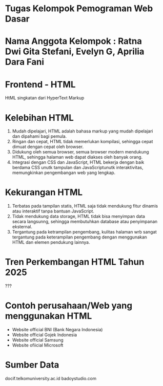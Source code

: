 # Tugas Kelompok Pemograman Web Dasar
# Nama Anggota Kelompok : Ratna Dwi Gita Stefani, Evelyn G, Aprilia Dara Fani

# Frontend - HTML
HtML singkatan dari HyperText Markup
# Kelebihan HTML
1. Mudah dipelajari, HTML adalah bahasa markup yang mudah dipelajari dan dipahami bagi pemula.
2. Ringan dan cepat, HTML tidak memerlukan kompilasi, sehingga cepat dimuat dengan cepat oleh browser.
3. Didukung oleh semua browser, semua browser modern mendukung HTML, sehingga halaman web dapat diakses oleh banyak orang.
4. Integrasi dengan CSS dan JavaScript, HTML bekerja dengan baik berdama CSS unutk tampulan dan JavaScriptunutk interaktivitas, memungkinkan pengembangan web yang lengkap.
# Kekurangan HTML
1. Terbatas pada tampilan statis, HTML saja tidak mendukung fitur dinamis atau interaktif tanpa bantuan JavaScript.
2. Tidak mendukung data storage, HTML tidak bisa menyimpan data secara langsunng, sehingga membutuhkan database atau penyimpanan eksternal.
3. Tergantung pada ketrampilan pengembang, kulitas halaman wrb sangat tergantung pada keterampilan pengembang dengan menggunakan HTML dan elemen pendukung lainnya.
# Tren Perkembangan HTML Tahun 2025
???
# Contoh perusahaan/Web yang menggunakan HTML
- Website official BNI (Bank Negara Indonesia)
- Website official Gojek Indonesia
- Website official Samsung
- Website ofiicial Microsoft
# Sumber Data
docif.telkomuniversity.ac.id
badoystudio.com

